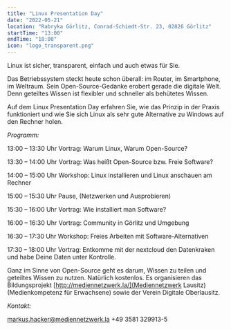 ```yaml
---
title: "Linux Presentation Day"
date: "2022-05-21"
location: "Rabryka Görlitz, Conrad-Schiedt-Str. 23, 02826 Görlitz"
startTime: "13:00"
endTime: "18:00"
icon: "logo_transparent.png"
---
```


Linux ist sicher, transparent, einfach und auch etwas für Sie.

Das Betriebssystem steckt heute schon überall: im Router, im Smartphone, im Weltraum. Sein Open-Source-Gedanke erobert gerade die digitale Welt. Denn geteiltes Wissen ist flexibler und schneller als behütetes Wissen.

Auf dem Linux Presentation Day erfahren Sie, wie das Prinzip in der Praxis funktioniert und wie Sie sich Linux als sehr gute Alternative zu Windows auf den Rechner holen.

*Programm:*

13:00 – 13:30 Uhr Vortrag: Warum Linux, Warum Open-Source?

13:30 – 14:00 Uhr Vortrag: Was heißt Open-Source bzw. Freie Software?

14:00 – 15:00 Uhr Workshop: Linux installieren und Linux anschauen am Rechner

15:00 – 15:30 Uhr Pause, (Netzwerken und Ausprobieren)

15:30 – 16:00 Uhr Vortrag: Wie installiert man Software?

16:00 – 16:30 Uhr Vortrag: Community in Görlitz und Umgebung

16:30 – 17:30 Uhr Workshop: Freies Arbeiten mit Software-Alternativen

17:30 – 18:00 Uhr Vortrag: Entkomme mit der nextcloud den Datenkraken und habe Deine Daten unter Kontrolle.

Ganz im Sinne von Open-Source geht es darum, Wissen zu teilen und geteiltes Wissen zu nutzen. Natürlich kostenlos.
Es organisieren das Bildungsprojekt [http://mediennetzwerk.la/](Mediennetzwerk Lausitz) (Medienkompetenz für Erwachsene) sowie der Verein Digitale Oberlausitz.

*Kontakt:* 

markus.hacker@mediennetzwerk.la
+49 3581 329913-5